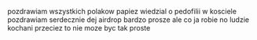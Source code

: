 pozdrawiam wszystkich polakow
papiez wiedzial o pedofilii w kosciele 
pozdrawiam serdecznie
dej airdrop
bardzo prosze
ale co ja robie
no ludzie kochani
przeciez to nie moze byc tak proste 
